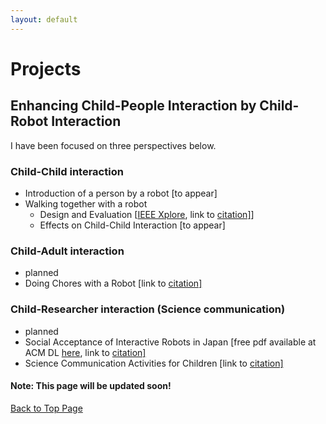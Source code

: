 ```yaml
---
layout: default
---
```


# Projects

## Enhancing Child-People Interaction by Child-Robot Interaction

I have been focused on three perspectives below.  

### Child-Child interaction

- Introduction of a person by a robot [to appear]
- Walking together with a robot
  - Design and Evaluation
  [<a href="https://doi.org/10.1109/SII.2015.7405071">IEEE Xplore</a>, link to <a href="{{ site.baseurl }}/publications.html#SII2015">citation]</a>]
   - Effects on Child-Child Interaction
   [to appear]

### Child-Adult interaction

- planned
- Doing Chores with a Robot [link to <a href="{{ site.baseurl }}/publications.html#IFHE2016">citation]</a>

### Child-Researcher interaction (Science communication)

- planned
- Social Acceptance of Interactive Robots in Japan [free pdf available at ACM DL <a href="https://doi.org/10.1145/3173386.3177012">here</a>, link to <a href="{{ site.baseurl }}/publications.html#HRI2018-2">citation]</a>
- Science Communication Activities for Children [link to <a href="{{ site.baseurl }}/publications.html#RSJ2017">citation]</a>

#### Note: This page will be updated soon!

<a href="{{ site.baseurl }}/index.html">Back to Top Page</a>